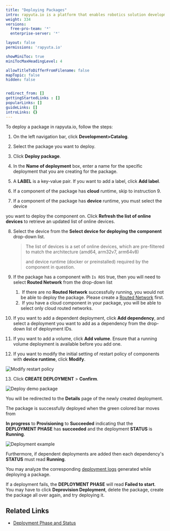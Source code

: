 ```yaml
---
title: "Deploying Packages"
intro: rapyuta.io is a platform that enables robotics solution development by providing the necessary software infrastructure and facilitating the interaction between multiple stakeholders who contribute to the solution development.
weight: 334
versions:
  free-pro-team: '*'
  enterprise-server: '*'

layout: false
permissions: 'rapyuta.io'

showMiniToc: true
miniTocMaxHeadingLevel: 4

allowTitleToDifferFromFilename: false
mapTopic: false
hidden: false


redirect_from: []
gettingStartedLinks : []
popularLinks: []
guideLinks: []
introLinks: {}
---
```


To deploy a package in rapyuta.io, follow the steps:

1. On the left navigation bar, click **Development>Catalog**.
2. Select the package you want to deploy.
3. Click **Deploy package**.

4. In the **Name of deployment** box, enter a name for the specific deployment that you are creating for the package.

5. A **LABEL** is a key-value pair. If you want to add a label, click **Add label**.

6. If a component of the package has **cloud** runtime, skip to instruction 9.

7. If a component of the package has **device** runtime, you must select the device

you want to deploy the component on. Click **Refresh the list of online devices** to retrieve an updated list of online devices.

8. Select the device from the **Select device for deploying the component** drop-down list.

   > The list of devices is a set of online devices, which are pre-filtered to match the architecture (amd64, arm32v7, arm64v8) 
   >
   > and device runtime (docker or preinstalled) required by the component in question.

9. If the package has a component with `Is ROS` true, then you will need to select **Routed Network** from the drop-down list
   1. ​	If there are no **Routed Network** successfully running, you would not be able to deploy the package. Please create a [Routed Network](/build-solutions/sample-walkthroughs/routed-network) first. 
   2. ​    If you have a cloud component in your package, you will be able to select only cloud routed networks.

10. If you want to add a dependent deployment, click **Add dependency**, and select a deployment you want to add as a dependency from the drop-down list of deployment IDs.

11. If you want to add a volume, click **Add volume**. Ensure that a running volume deployment is available before you add one.

12. If you want to modify the initial setting of restart policy of components with **device runtime**, click **Modify**.

![Modify restart policy](/images/dev-guide/deployments/modify-restart-policy.png?classes=border,shadow&width=40pc)

13.  Click **CREATE DEPLOYMENT** > **Confirm**.

![Deploy demo package](/images/dev-guide/manage-software-lifecycle/deployment-routed-network.png?classes=border,shadow&width=40pc)



You will be redirected to the **Details** page of the newly created deployment.



The package is successfully deployed when the green colored bar moves from

**In progress** to **Provisioning** to **Succeeded** indicating that the **DEPLOYMENT PHASE** has **succeeded** and the deployment **STATUS** is **Running**.


![Deployment example](/images/getting-started/deploy-pkg/demo-deployment.png?classes=border,shadow&width=50pc)

Furthermore, if dependent deployments are added then each dependency's **STATUS** must read **Running**.

You may analyze the corresponding [deployment logs](/developer-guide/tooling-automation/logging/deployment-logs/) generated while deploying a package.

If a deployment fails, the **DEPLOYMENT PHASE** will read **Failed to start**. You may have to click **Deprovision Deployment**, delete the package, create the package all over again, and try deploying it.

## Related Links
* [Deployment Phase and Status](rapyuta.io/deep-dives/development/deployment-phases)
